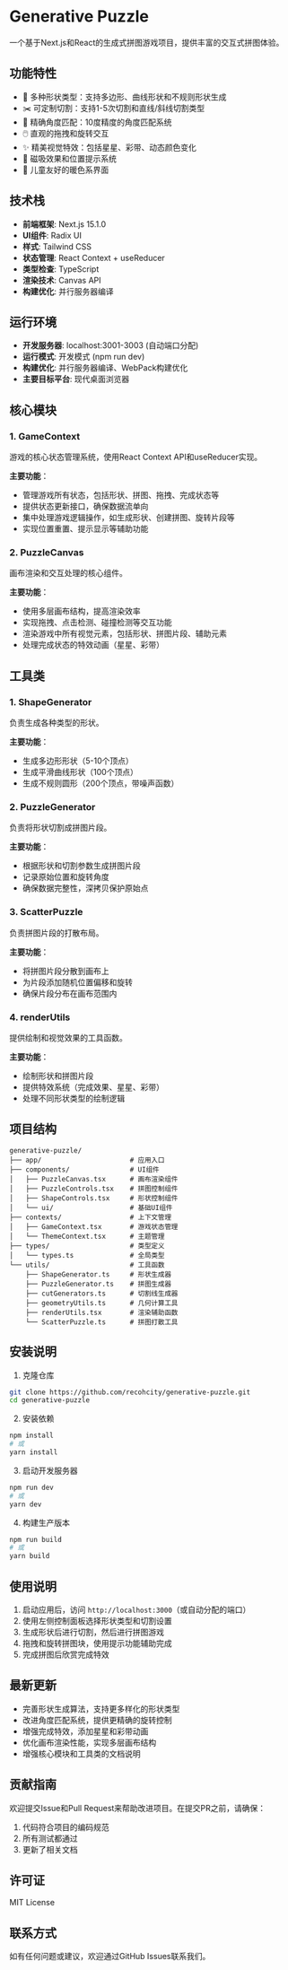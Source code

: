 # Generative Puzzle

一个基于Next.js和React的生成式拼图游戏项目，提供丰富的交互式拼图体验。

## 功能特性

- 🎨 多种形状类型：支持多边形、曲线形状和不规则形状生成
- ✂️ 可定制切割：支持1-5次切割和直线/斜线切割类型
- 🧩 精确角度匹配：10度精度的角度匹配系统
- 🖱️ 直观的拖拽和旋转交互
- ✨ 精美视觉特效：包括星星、彩带、动态颜色变化
- 🎯 磁吸效果和位置提示系统
- 🌈 儿童友好的暖色系界面

## 技术栈

- **前端框架**: Next.js 15.1.0
- **UI组件**: Radix UI
- **样式**: Tailwind CSS
- **状态管理**: React Context + useReducer
- **类型检查**: TypeScript
- **渲染技术**: Canvas API
- **构建优化**: 并行服务器编译

## 运行环境

- **开发服务器**: localhost:3001-3003 (自动端口分配)
- **运行模式**: 开发模式 (npm run dev)
- **构建优化**: 并行服务器编译、WebPack构建优化
- **主要目标平台**: 现代桌面浏览器

## 核心模块

### 1. GameContext

游戏的核心状态管理系统，使用React Context API和useReducer实现。

**主要功能**：
- 管理游戏所有状态，包括形状、拼图、拖拽、完成状态等
- 提供状态更新接口，确保数据流单向
- 集中处理游戏逻辑操作，如生成形状、创建拼图、旋转片段等
- 实现位置重置、提示显示等辅助功能

### 2. PuzzleCanvas

画布渲染和交互处理的核心组件。

**主要功能**：
- 使用多层画布结构，提高渲染效率
- 实现拖拽、点击检测、碰撞检测等交互功能
- 渲染游戏中所有视觉元素，包括形状、拼图片段、辅助元素
- 处理完成状态的特效动画（星星、彩带）

## 工具类

### 1. ShapeGenerator

负责生成各种类型的形状。

**主要功能**：
- 生成多边形形状（5-10个顶点）
- 生成平滑曲线形状（100个顶点）
- 生成不规则圆形（200个顶点，带噪声函数）

### 2. PuzzleGenerator

负责将形状切割成拼图片段。

**主要功能**：
- 根据形状和切割参数生成拼图片段
- 记录原始位置和旋转角度
- 确保数据完整性，深拷贝保护原始点

### 3. ScatterPuzzle

负责拼图片段的打散布局。

**主要功能**：
- 将拼图片段分散到画布上
- 为片段添加随机位置偏移和旋转
- 确保片段分布在画布范围内

### 4. renderUtils

提供绘制和视觉效果的工具函数。

**主要功能**：
- 绘制形状和拼图片段
- 提供特效系统（完成效果、星星、彩带）
- 处理不同形状类型的绘制逻辑

## 项目结构

```
generative-puzzle/
├── app/                      # 应用入口
├── components/               # UI组件
│   ├── PuzzleCanvas.tsx      # 画布渲染组件
│   ├── PuzzleControls.tsx    # 拼图控制组件
│   ├── ShapeControls.tsx     # 形状控制组件
│   └── ui/                   # 基础UI组件
├── contexts/                 # 上下文管理
│   ├── GameContext.tsx       # 游戏状态管理
│   └── ThemeContext.tsx      # 主题管理
├── types/                    # 类型定义
│   └── types.ts              # 全局类型
└── utils/                    # 工具函数
    ├── ShapeGenerator.ts     # 形状生成器
    ├── PuzzleGenerator.ts    # 拼图生成器
    ├── cutGenerators.ts      # 切割线生成器
    ├── geometryUtils.ts      # 几何计算工具
    ├── renderUtils.tsx       # 渲染辅助函数
    └── ScatterPuzzle.ts      # 拼图打散工具
```

## 安装说明

1. 克隆仓库
```bash
git clone https://github.com/recohcity/generative-puzzle.git
cd generative-puzzle
```

2. 安装依赖
```bash
npm install
# 或
yarn install
```

3. 启动开发服务器
```bash
npm run dev
# 或
yarn dev
```

4. 构建生产版本
```bash
npm run build
# 或
yarn build
```

## 使用说明

1. 启动应用后，访问 `http://localhost:3000`（或自动分配的端口）
2. 使用左侧控制面板选择形状类型和切割设置
3. 生成形状后进行切割，然后进行拼图游戏
4. 拖拽和旋转拼图块，使用提示功能辅助完成
5. 完成拼图后欣赏完成特效

## 最新更新

- 完善形状生成算法，支持更多样化的形状类型
- 改进角度匹配系统，提供更精确的旋转控制
- 增强完成特效，添加星星和彩带动画
- 优化画布渲染性能，实现多层画布结构
- 增强核心模块和工具类的文档说明

## 贡献指南

欢迎提交Issue和Pull Request来帮助改进项目。在提交PR之前，请确保：

1. 代码符合项目的编码规范
2. 所有测试都通过
3. 更新了相关文档

## 许可证

MIT License

## 联系方式

如有任何问题或建议，欢迎通过GitHub Issues联系我们。 